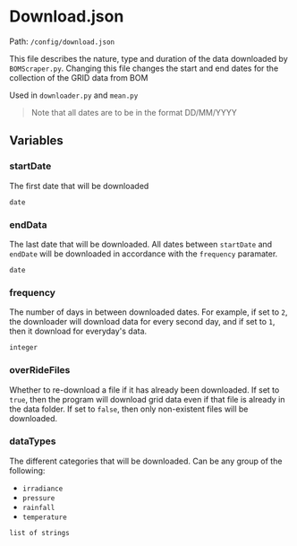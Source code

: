 # Download.json
Path: `/config/download.json`

This file describes the nature, type and duration of the data downloaded by `BOMScraper.py`. Changing this file changes the start and end dates for the collection of the GRID data from BOM

Used in `downloader.py` and `mean.py`

> Note that all dates are to be in the format DD/MM/YYYY

## Variables
### startDate
The first date that will be downloaded

`date`

### endData
The last date that will be downloaded. All dates between `startDate` and `endDate` will be downloaded in accordance with the `frequency` paramater.

`date`

### frequency
The number of days in between downloaded dates. For example, if set to `2`, the downloader will download data for every second day, and if set to `1`, then it download for everyday's data.

`integer`

### overRideFiles
Whether to re-download a file if it has already been downloaded. If set to `true`, then the program will download grid data even if that file is already in the data folder. If set to `false`, then only non-existent files will be downloaded. 

### dataTypes
The different categories that will be downloaded. Can be any group of the following:

- `irradiance`
- `pressure`
- `rainfall`
- `temperature`

`list of strings`